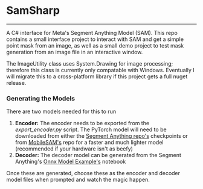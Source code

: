 # SamSharp
---
A C# interface for Meta's Segment Anything Model (SAM). This repo contains a small interface project to interact with SAM and get a simple point mask from an image, as well as a small demo project to test mask generation from an image file in an interactive window.

The ImageUtility class uses System.Drawing for image processing; therefore this class is currently only compatable with Windows. Eventually I will migrate this to a cross-platform library if this project gets a full nuget release.

### Generating the Models ###

There are two models needed for this to run

1. <b>Encoder:</b> The encoder needs to be exported from the <i>export_encoder.py</i> script. The PyTorch model will need to be downloaded from either the [Segment Anything repo's](https://github.com/facebookresearch/segment-anything) checkpoints or from [MobileSAM's](https://github.com/ChaoningZhang/MobileSAM/blob/master/weights/mobile_sam.pt) repo for a faster and much lighter model (recommended if your hardware isn't as beefy)
2. <b>Decoder:</b> The decoder model can be generated from the Segment Anything's [Onnx Model Example's](https://github.com/facebookresearch/segment-anything/blob/main/notebooks/onnx_model_example.ipynb) notebook

Once these are generated, choose these as the encoder and decoder model files when prompted and watch the magic happen.